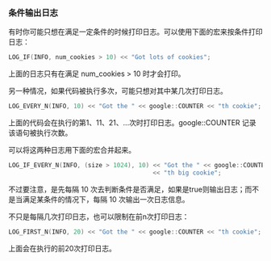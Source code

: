 ### 条件输出日志

有时你可能只想在满足一定条件的时候打印日志。可以使用下面的宏来按条件打印日志：

```cpp
LOG_IF(INFO, num_cookies > 10) << "Got lots of cookies";
```

上面的日志只有在满足 num_cookies > 10 时才会打印。

另一种情况，如果代码被执行多次，可能只想对其中某几次打印日志。

```cpp
LOG_EVERY_N(INFO, 10) << "Got the " << google::COUNTER << "th cookie";
```

上面的代码会在执行的第1、11、21、...次时打印日志。google::COUNTER 记录该语句被执行次数。

可以将这两种日志用下面的宏合并起来。

```cpp
LOG_IF_EVERY_N(INFO, (size > 1024), 10) << "Got the " << google::COUNTER
                                        << "th big cookie";
```

不过要注意，是先每隔 10 次去判断条件是否满足，如果是true则输出日志；而不是当满足某条件的情况下，每隔 10 次输出一次日志信息。

不只是每隔几次打印日志，也可以限制在前n次打印日志：

```cpp
LOG_FIRST_N(INFO, 20) << "Got the " << google::COUNTER << "th cookie";
```

上面会在执行的前20次打印日志。
